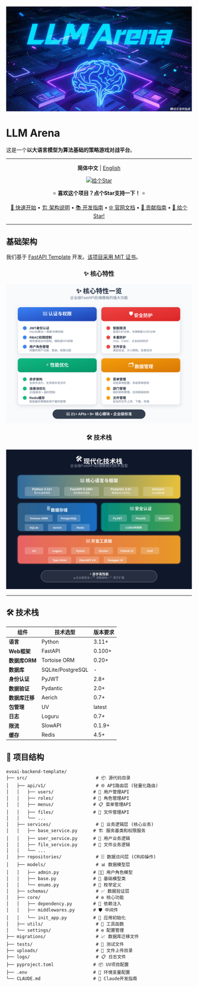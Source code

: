 ![LLM Arena](docs/images/LLMArena.jpg)

# LLM Arena

这是一个**以大语言模型为算法基础的策略游戏对战平台**。

---

<div align="center">

**简体中文** | [English](README.en.md)

<!-- 点赞区域 -->
<div align="center">
  <a href="https://github.com/pkulab409/llm-arena" target="_blank">
    <img src="https://img.shields.io/badge/⭐_给个Star-支持项目-FFD700?style=for-the-badge&logo=github&logoColor=white&labelColor=FF6B6B&color=FFD700" alt="给个Star">
  </a>
</div>

<!-- 互动提示 -->
<p align="center">
  ⭐ <strong>喜欢这个项目？点个Star支持一下！</strong> ⭐
</p>

[📖 快速开始](#-快速开始) • [🏗️ 架构说明](#-架构说明) • [📚 开发指南](CLAUDE.md) • [🌐 官网文档](http://fastapi.infyai.cn/) • [🤝 贡献指南](CONTRIBUTING.md) • [🌟 给个Star!](https://github.com/pkulab409/llm-arena)

</div>

---

## 基础架构

我们基于 [FastAPI Template](https://github.com/JiayuXu0/FastAPI-Template) 开发。[该项目采用 MIT 证书](docs/MIT_LICENSE_FastAPI_Backend_Template/LICENSE)。

<div align="center">

### ✨ 核心特性
<img src="docs/images/features-overview.svg" alt="核心特性" width="700">

### 🛠️ 技术栈
<img src="docs/images/tech-stack.svg" alt="技术栈" width="700">

</div>

---

## 🛠️ 技术栈

| 组件 | 技术选型 | 版本要求 |
|------|----------|----------|
| **语言** | Python | 3.11+ |
| **Web框架** | FastAPI | 0.100+ |
| **数据库ORM** | Tortoise ORM | 0.20+ |
| **数据库** | SQLite/PostgreSQL | - |
| **身份认证** | PyJWT | 2.8+ |
| **数据验证** | Pydantic | 2.0+ |
| **数据库迁移** | Aerich | 0.7+ |
| **包管理** | UV | latest |
| **日志** | Loguru | 0.7+ |
| **限流** | SlowAPI | 0.1.9+ |
| **缓存** | Redis | 4.5+ |

## 📁 项目结构

```
evoai-backend-template/
├── src/                          # 📦 源代码目录
│   ├── api/v1/                   # 🌐 API路由层 (轻量化路由)
│   │   ├── users/               # 👥 用户管理API
│   │   ├── roles/               # 👑 角色管理API
│   │   ├── menus/               # 📋 菜单管理API
│   │   ├── files/               # 📁 文件管理API
│   │   └── ...
│   ├── services/                 # 🔧 业务逻辑层 (核心业务)
│   │   ├── base_service.py      # 🏗️ 服务基类和权限服务
│   │   ├── user_service.py      # 👤 用户业务逻辑
│   │   ├── file_service.py      # 📄 文件业务逻辑
│   │   └── ...
│   ├── repositories/             # 🗄️ 数据访问层 (CRUD操作)
│   ├── models/                   # 📊 数据模型层
│   │   ├── admin.py             # 👨‍💼 用户角色模型
│   │   ├── base.py              # 🔷 基础模型类
│   │   └── enums.py             # 📝 枚举定义
│   ├── schemas/                  # ✅ 数据验证层
│   ├── core/                     # ⚙️ 核心功能
│   │   ├── dependency.py        # 🔗 依赖注入
│   │   ├── middlewares.py       # 🛡️ 中间件
│   │   └── init_app.py          # 🚀 应用初始化
│   ├── utils/                    # 🔧 工具函数
│   └── settings/                 # ⚙️ 配置管理
├── migrations/                   # 📈 数据库迁移文件
├── tests/                        # 🧪 测试文件
├── uploads/                      # 📂 文件上传目录
├── logs/                         # 📋 日志文件
├── pyproject.toml               # 📦 UV项目配置
├── .env                         # 🔐 环境变量配置
└── CLAUDE.md                    # 🤖 Claude开发指南
```
